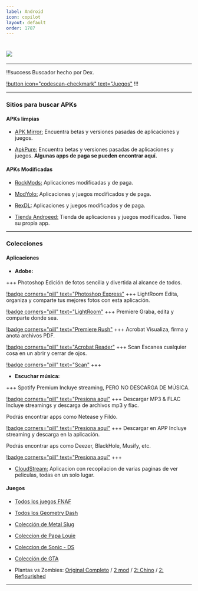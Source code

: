 ```yaml
---
label: Android
icon: copilot
layout: default
order: 1787
---
```



# ![](https://i.postimg.cc/qRMJPGNN/banner-items-lcdh-5.png)


---


!!!success Buscador hecho por Dex.

[!button icon="codescan-checkmark" text="Juegos"](https://cse.google.com/cse?cx=660831ba151944e87)
!!!


---

### Sitios para buscar APKs

#### APKs limpias


- [APK Mirror:](https://www.apkmirror.com/) 
Encuentra betas y versiones pasadas de aplicaciones y juegos.


- [ApkPure:](https://m.apkpure.com/es/)
Encuentra betas y versiones pasadas de aplicaciones y juegos. **Algunas apps de paga se pueden encontrar aquí.**


#### APKs Modificadas


- [RockMods:](https://www.rockmods.net/)
Aplicaciones modificadas y de paga.


- [ModYolo:](https://modyolo.com/)
Aplicaciones y juegos modificados y de paga.


- [RexDL:](https://rexdl.com/)
Aplicaciones y juegos modificados y de paga.


- [Tienda Androeed:](https://androeed.es/)
Tienda de aplicaciones y juegos modificados. Tiene su propia app.


---

### Colecciones


#### **Aplicaciones**



- **Adobe:**

+++ Photoshop
Edición de fotos sencilla y divertida al alcance de todos.

[!badge corners="pill" text="Photoshop Express"](https://modyolo.com/photoshop-express-photo-editor.html)
+++ LightRoom
Edita, organiza y comparte tus mejores fotos con esta aplicación.

[!badge corners="pill" text="LightRoom"](https://modyolo.com/adobe-lightroom.html)
+++ Premiere
Graba, edita y comparte donde sea.

[!badge corners="pill" text="Premiere Rush"](https://modyolo.com/adobe-premiere-rush.html)
+++ Acrobat
Visualiza, firma y anota archivos PDF.

[!badge corners="pill" text="Acrobat Reader"](https://modyolo.com/adobe-reader.html)
+++ Scan
Escanea cualquier cosa en un abrir y cerrar de ojos.

[!badge corners="pill" text="Scan"](https://modyolo.com/adobe-scan-pdf-scanner-ocr.html)
+++


- **Escuchar música:**

+++ Spotify Premium
Incluye streaming, PERO NO DESCARGA DE MÚSICA.

[!badge corners="pill" text="Presiona aquí"](https://noiroom.tech/Tutoriales/spotify-premium#para-android)
+++ Descargar MP3 & FLAC
Incluye streamings y descarga de archivos mp3 y flac.

Podrás encontrar apps como Netease y Fildo.

[!badge corners="pill" text="Presiona aquí"](https://noiroom.tech/Moviles/m-musica#streaming-descarga-mp3-flac)
+++ Descargar en APP
Incluye streaming y descarga en la aplicación.

Podrás encontrar aps como Deezer, BlackHole, Musify, etc.

[!badge corners="pill" text="Presiona aquí"](https://noiroom.tech/Moviles/m-musica#streaming-descaga-inapp)
+++


- [CloudStream:](https://noiroom.tech/Tutoriales/cloudstream)
Aplicacion con recopilacion de varias paginas de ver peliculas, todas en un solo lugar.


#### **Juegos**


- [Todos los juegos FNAF](https://drive.google.com/file/d/13ZNJB38Ju9PgS5AKIgz87nJQwhFKOy9O/view)


- [Todos los Geometry Dash](https://www.mediafire.com/folder/2mlch9f3mnjix/Geometry+dash)


- [Colección de Metal Slug](https://www.mediafire.com/file/z6hcwdwnq1ymsjd/Metal+Pack_4.1_Apkpure.apk/file)


- [Coleccion de Papa Louie](https://www.mediafire.com/file/o3xflyd4jmsrzmu/Papa+Louie+To+Go.zip)


- [Coleccion de Sonic - DS](https://drive.google.com/file/d/1ekz-JUH1pr0jL19i_yrCoTxAYkfM3ZDQ/view)


- [Colección de GTA](https://noiroom.tech/Escritorio/e-juegos#coleccion-gta)


- Plantas vs Zombies: [Original Completo](https://www.mediafire.com/file/gvr0e59pktq23zk/Plantas+contra+Zombis_8.1.0.apk/file) / [2 mod](https://an1.com/182-plants-vs-zombies-2-pvz-mod.html) /  [2: Chino](https://www.mediafire.com/file/594z4apdrht8op8/PvZ2_Chino_v2.9.4.apk/file) / [2: Reflourished](https://drive.google.com/drive/folders/1y5lVZh-flKWxpeXSFYJprzJlL4Jlcfm4)


---
